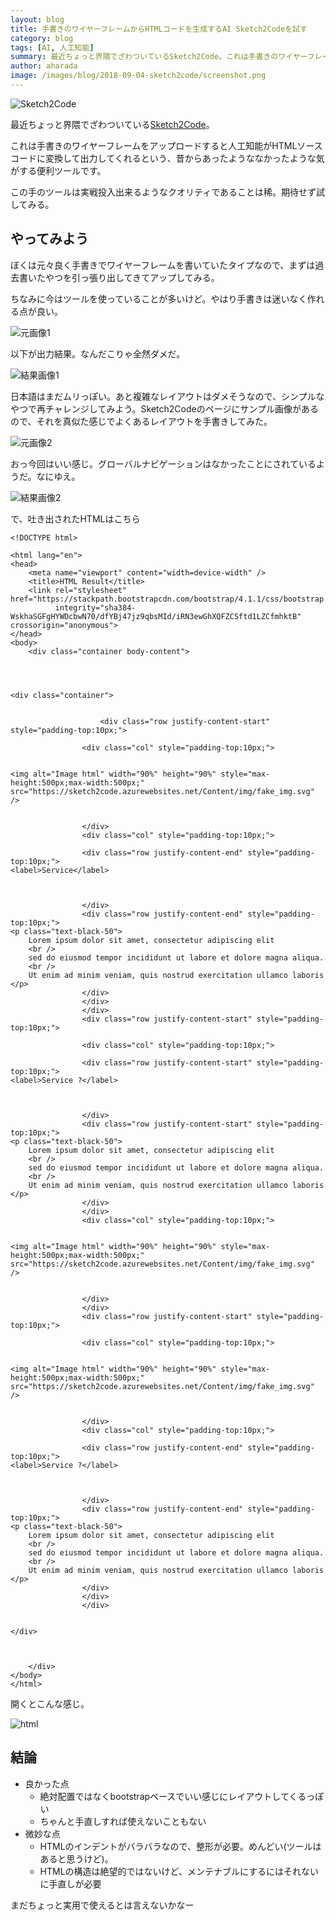 ```yaml
---
layout: blog
title: 手書きのワイヤーフレームからHTMLコードを生成するAI Sketch2Codeを試す
category: blog
tags: [AI, 人工知能]
summary: 最近ちょっと界隈でざわついているSketch2Code。これは手書きのワイヤーフレームをアップロードすると人工知能がHTMLソースコードに変換して出力してくれるというツールです。
author: aharada
image: /images/blog/2018-09-04-sketch2code/screenshot.png
---
```


![Sketch2Code](/images/blog/2018-09-04-sketch2code/screenshot.png)

最近ちょっと界隈でざわついている[Sketch2Code](https://sketch2code.azurewebsites.net/)。

これは手書きのワイヤーフレームをアップロードすると人工知能がHTMLソースコードに変換して出力してくれるという、昔からあったようななかったような気がする便利ツールです。

この手のツールは実戦投入出来るようなクオリティであることは稀。期待せず試してみる。

## やってみよう

ぼくは元々良く手書きでワイヤーフレームを書いていたタイプなので、まずは過去書いたやつを引っ張り出してきてアップしてみる。

ちなみに今はツールを使っていることが多いけど。やはり手書きは迷いなく作れる点が良い。

![元画像1](/images/blog/2018-09-04-sketch2code/image1-1.jpg)

以下が出力結果。なんだこりゃ全然ダメだ。

![結果画像1](/images/blog/2018-09-04-sketch2code/image1-2.png)

日本語はまだムリっぽい。あと複雑なレイアウトはダメそうなので、シンプルなやつで再チャレンジしてみよう。Sketch2Codeのページにサンプル画像があるので、それを真似た感じでよくあるレイアウトを手書きしてみた。

![元画像2](/images/blog/2018-09-04-sketch2code/image2-1.jpg)

おっ今回はいい感じ。グローバルナビゲーションはなかったことにされているようだ。なにゆえ。

![結果画像2](/images/blog/2018-09-04-sketch2code/image2-2.png)

で、吐き出されたHTMLはこちら

```
<!DOCTYPE html>

<html lang="en">
<head>
    <meta name="viewport" content="width=device-width" />
    <title>HTML Result</title>
    <link rel="stylesheet" href="https://stackpath.bootstrapcdn.com/bootstrap/4.1.1/css/bootstrap.min.css"
          integrity="sha384-WskhaSGFgHYWDcbwN70/dfYBj47jz9qbsMId/iRN3ewGhXQFZCSftd1LZCfmhktB" crossorigin="anonymous">
</head>
<body>
    <div class="container body-content">




<div class="container">


                    <div class="row justify-content-start" style="padding-top:10px;">

                <div class="col" style="padding-top:10px;">


<img alt="Image html" width="90%" height="90%" style="max-height:500px;max-width:500px;" src="https://sketch2code.azurewebsites.net/Content/img/fake_img.svg" />


                </div>
                <div class="col" style="padding-top:10px;">

                <div class="row justify-content-end" style="padding-top:10px;">
<label>Service</label>



                </div>
                <div class="row justify-content-end" style="padding-top:10px;">
<p class="text-black-50">
    Lorem ipsum dolor sit amet, consectetur adipiscing elit
    <br />
    sed do eiusmod tempor incididunt ut labore et dolore magna aliqua.
    <br />
    Ut enim ad minim veniam, quis nostrud exercitation ullamco laboris
</p>
                </div>
                </div>
                </div>
                <div class="row justify-content-start" style="padding-top:10px;">

                <div class="col" style="padding-top:10px;">

                <div class="row justify-content-start" style="padding-top:10px;">
<label>Service ?</label>



                </div>
                <div class="row justify-content-start" style="padding-top:10px;">
<p class="text-black-50">
    Lorem ipsum dolor sit amet, consectetur adipiscing elit
    <br />
    sed do eiusmod tempor incididunt ut labore et dolore magna aliqua.
    <br />
    Ut enim ad minim veniam, quis nostrud exercitation ullamco laboris
</p>
                </div>
                </div>
                <div class="col" style="padding-top:10px;">


<img alt="Image html" width="90%" height="90%" style="max-height:500px;max-width:500px;" src="https://sketch2code.azurewebsites.net/Content/img/fake_img.svg" />


                </div>
                </div>
                <div class="row justify-content-start" style="padding-top:10px;">

                <div class="col" style="padding-top:10px;">


<img alt="Image html" width="90%" height="90%" style="max-height:500px;max-width:500px;" src="https://sketch2code.azurewebsites.net/Content/img/fake_img.svg" />


                </div>
                <div class="col" style="padding-top:10px;">

                <div class="row justify-content-end" style="padding-top:10px;">
<label>Service ?</label>



                </div>
                <div class="row justify-content-end" style="padding-top:10px;">
<p class="text-black-50">
    Lorem ipsum dolor sit amet, consectetur adipiscing elit
    <br />
    sed do eiusmod tempor incididunt ut labore et dolore magna aliqua.
    <br />
    Ut enim ad minim veniam, quis nostrud exercitation ullamco laboris
</p>
                </div>
                </div>
                </div>


</div>



    </div>
</body>
</html>
```

開くとこんな感じ。

![html](/images/blog/2018-09-04-sketch2code/html.png)

## 結論

- 良かった点
  - 絶対配置ではなくbootstrapベースでいい感じにレイアウトしてくるっぽい
  - ちゃんと手直しすれば使えないこともない
- 微妙な点
  - HTMLのインデントがバラバラなので、整形が必要。めんどい(ツールはあると思うけど)。
  - HTMLの構造は絶望的ではないけど、メンテナブルにするにはそれないに手直しが必要

まだちょっと実用で使えるとは言えないかなー
